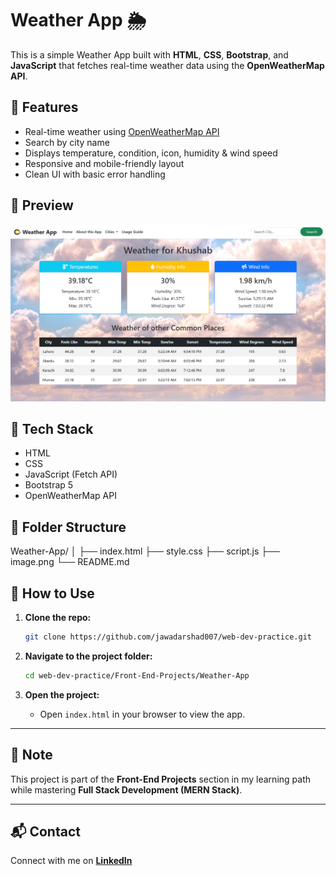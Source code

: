 # Weather App 🌦️

This is a simple Weather App built with **HTML**, **CSS**, **Bootstrap**, and **JavaScript** that fetches real-time weather data using the **OpenWeatherMap API**.

## 🚀 Features

- Real-time weather using [OpenWeatherMap API](https://openweathermap.org/api)
- Search by city name
- Displays temperature, condition, icon, humidity & wind speed
- Responsive and mobile-friendly layout
- Clean UI with basic error handling


## 📸 Preview

![Screenshot](UI.png)



## 🧠 Tech Stack

- HTML
- CSS
- JavaScript (Fetch API)
- Bootstrap 5
- OpenWeatherMap API

## 📁 Folder Structure

Weather-App/
│
├── index.html
├── style.css
├── script.js
├── image.png
└── README.md


## 📌 How to Use

1. **Clone the repo:**
   ```bash
   git clone https://github.com/jawadarshad007/web-dev-practice.git
   ```

2. **Navigate to the project folder:**
   ```bash
   cd web-dev-practice/Front-End-Projects/Weather-App
   ```

3. **Open the project:**
   - Open `index.html` in your browser to view the app.

---

## 📌 Note

This project is part of the **Front-End Projects** section in my learning path while mastering **Full Stack Development (MERN Stack)**.

---

## 📬 Contact

Connect with me on [**LinkedIn**](https://www.linkedin.com/in/jawad-arshad-81773830a/)
